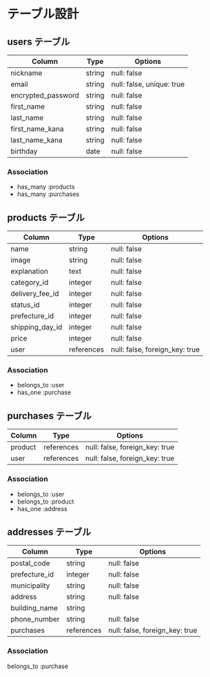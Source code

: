 # テーブル設計

## users テーブル
| Column               | Type   | Options                  |
| -----------          | ------ | -----------              |
| nickname             | string | null: false              |
| email                | string | null: false, unique: true|
| encrypted_password   | string | null: false              |
| first_name           | string | null: false              |
| last_name            | string | null: false              |
| first_name_kana      | string | null: false              |
| last_name_kana       | string | null: false              |
| birthday             | date   | null: false              |

### Association

 - has_many :products
 - has_many :purchases 


## products テーブル
| Column                 | Type       | Options                        |
| -------------------    | ---------- | -----------                    |
| name                   | string     | null: false                    |
| image                  | string     | null: false                    |
| explanation            | text       | null: false                    |
| category_id            | integer    | null: false                    |
| delivery_fee_id        | integer    | null: false                    |
| status_id              | integer    | null: false                    |
| prefecture_id          | integer    | null: false                    |
| shipping_day_id        | integer    | null: false                    |
| price                  | integer    | null: false                    |
| user                   | references | null: false, foreign_key: true | 


### Association

- belongs_to :user
- has_one :purchase



## purchases テーブル
| Column        | Type          | Options                        |
| ------------- | -------       | ------------------------------ |
| product       | references    | null: false, foreign_key: true |
| user          | references    | null: false, foreign_key: true |


### Association

- belongs_to :user
- belongs_to :product
- has_one :address




## addresses テーブル

| Column        | Type         | Options                        |
| ------------- | ----------   | ------------------------------ |
| postal_code   | string       | null: false                    |
| prefecture_id | integer      | null: false                    |
| municipality  | string       | null: false                    |
| address       | string       | null: false                    |
| building_name | string       |                                |
| phone_number  | string       | null: false                    |
| purchases     |  references  | null: false, foreign_key: true |

### Association

belongs_to :purchase

